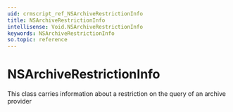 ```yaml
---
uid: crmscript_ref_NSArchiveRestrictionInfo
title: NSArchiveRestrictionInfo
intellisense: Void.NSArchiveRestrictionInfo
keywords: NSArchiveRestrictionInfo
so.topic: reference
---
```


# NSArchiveRestrictionInfo

This class carries information about a restriction on the query of an archive provider
